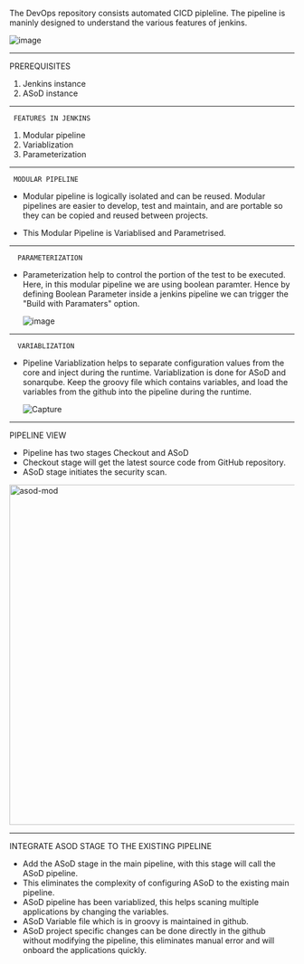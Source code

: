 The DevOps repository consists automated CICD pipleline. The pipeline is maninly designed to understand the various features of jenkins.

![image](https://user-images.githubusercontent.com/95271479/214229955-84eb596a-2f62-4825-bac2-bbe22c9be713.png)






     
   
___________________________________________________________________________________________________________________________________________________________________
PREREQUISITES

1) Jenkins instance
2) ASoD instance

_____________________________________________________________________________________________________________________________________________________________________
     FEATURES IN JENKINS
 
1) Modular pipeline
2) Variablization
3) Parameterization


 _____________________________________________________________________________________________________________________________________________________________________
     MODULAR PIPELINE
     
* Modular pipeline is logically isolated and can be reused. Modular pipelines are easier to develop, test and maintain, and are portable so they can be copied and reused between projects.

* This Modular Pipeline is Variablised and Parametrised.







______________________________________________________________________________________________________________________________________________________________________
      PARAMETERIZATION
* Parameterization help to control the portion of the test to be executed. Here, in this modular pipeline we are using boolean paramter.
Hence by defining Boolean Parameter inside a jenkins pipeline we can trigger the "Build with Paramaters" option.
      
  ![image](https://user-images.githubusercontent.com/95271479/214265025-e1ab3932-fe87-43c7-900d-c6db4fa0c74b.png)






      
___________________________________________________________________________________________________________________________________________________________________

      VARIABLIZATION
* Pipeline Variablization helps to separate configuration values from the core and inject during the runtime. Variablization is done for ASoD and sonarqube.
Keep the groovy file which contains variables, and load the variables from the github into the pipeline during the runtime.
      
  ![Capture](https://user-images.githubusercontent.com/95271479/210702011-69d33082-8bee-4bd5-8748-ed09bfa3cbf5.JPG)
  
  

___________________________________________________________________________________________________________________________________________________________________

PIPELINE VIEW

* Pipeline has two stages Checkout and ASoD
* Checkout stage will get the latest source code from GitHub repository.
* ASoD stage initiates the security scan.

<img width="602" alt="asod-mod" src="https://user-images.githubusercontent.com/52232710/212962784-014be1d8-e298-4430-816b-b772bde673cd.PNG">


____________________________________________________________________________________________________________________________________________________________________

INTEGRATE ASOD STAGE TO THE EXISTING PIPELINE

* Add the ASoD stage in the main pipeline, with this stage will call the ASoD pipeline.
* This eliminates the complexity of configuring ASoD to the existing main pipeline.
* ASoD pipeline has been variablized, this helps scaning multiple applications by changing the variables.
* ASoD Variable file which is in groovy is maintained in github.
* ASoD project specific changes can be done directly in the github without modifying the pipeline, this eliminates manual error and will onboard the applications    quickly.


  
  
  


  
  
  
  
  


      


     
